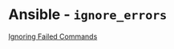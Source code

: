 # Ansible - `ignore_errors`

[Ignoring Failed Commands](https://docs.ansible.com/ansible/latest/user_guide/playbooks_error_handling.html#ignoring-failed-commands)